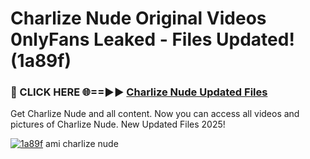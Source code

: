 # Charlize Nude Original Videos 0nlyFans Leaked - Files Updated! (1a89f)

<h3>🔴 CLICK HERE 🌐==►► <a href="https://tinyurl.com/52m3yx9h" rel="nofollow">Charlize Nude Updated Files</a></h3>

Get Charlize Nude and all content. Now you can access all videos and pictures of Charlize Nude. New Updated Files 2025!

[![1a89f](https://i.imgur.com/TnHtlc8.gif)](https://tinyurl.com/52m3yx9h)
ami charlize nude